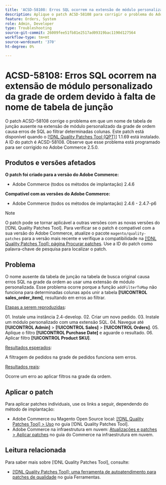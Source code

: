 ```yaml
---
title: 'ACSD-58108: Erros SQL ocorrem na extensão de módulo personalizado da grade de ordem devido à falta de nome de tabela de junção'
description: Aplique o patch ACSD-58108 para corrigir o problema do Adobe Commerce em que um nome de tabela de junção ausente na extensão de módulo personalizado da grade de ordem causa erros de SQL ao filtrar determinadas colunas.
feature: Orders, System
role: Admin, Developer
type: Troubleshooting
source-git-commit: 26009fee51fb81e2517ad09319bac1190d127564
workflow-type: tm+mt
source-wordcount: '370'
ht-degree: 0%

---
```



# ACSD-58108: Erros SQL ocorrem na extensão de módulo personalizado da grade de ordem devido à falta de nome de tabela de junção

O patch ACSD-58108 corrige o problema em que um nome de tabela de junção ausente na extensão de módulo personalizado da grade de ordem causa erros de SQL ao filtrar determinadas colunas. Este patch está disponível quando o [[!DNL Quality Patches Tool (QPT)]](/help/tools/quality-patches-tool/quality-patches-tool-to-self-serve-quality-patches.md) 1.1.69 está instalado. A ID do patch é ACSD-58108. Observe que esse problema está programado para ser corrigido no Adobe Commerce 2.5.0.

## Produtos e versões afetados

**O patch foi criado para a versão do Adobe Commerce:**

* Adobe Commerce (todos os métodos de implantação) 2.4.6

**Compatível com as versões do Adobe Commerce:**

* Adobe Commerce (todos os métodos de implantação) 2.4.6 - 2.4.7-p6

>[!NOTE]
>
>O patch pode se tornar aplicável a outras versões com as novas versões do [!DNL Quality Patches Tool]. Para verificar se o patch é compatível com a sua versão do Adobe Commerce, atualize o pacote `magento/quality-patches` para a versão mais recente e verifique a compatibilidade na [[!DNL Quality Patches Tool]: página Procurar patches](https://experienceleague.adobe.com/tools/commerce-quality-patches/index.html). Use a ID do patch como palavra-chave de pesquisa para localizar o patch.

## Problema

O nome ausente da tabela de junção na tabela de busca original causa erros SQL na grade da ordem ao usar uma extensão de módulo personalizada. Esse problema ocorre porque a função `addFilterToMap` não funciona para determinadas colunas após unir a tabela **[!UICONTROL sales_order_item]**, resultando em erros ao filtrar.

<u>Etapas a serem reproduzidas</u>:

&#x200B;01. Instale uma instância 2.4-develop.
&#x200B;02. Criar um novo pedido.
&#x200B;03. Instale um módulo personalizado com uma extensão SQL.
&#x200B;04. Navegue até **[!UICONTROL Admin]** > **[!UICONTROL Sales]** > **[!UICONTROL Orders]**.
&#x200B;05. Aplique o filtro **[!UICONTROL Purchase Date]** e aguarde o resultado.
&#x200B;06. Aplicar filtro **[!UICONTROL Product SKU]**.

<u>Resultados esperados</u>:

A filtragem de pedidos na grade de pedidos funciona sem erros.

<u>Resultados reais</u>:

Ocorre um erro ao aplicar filtros na grade da ordem.

## Aplicar o patch

Para aplicar patches individuais, use os links a seguir, dependendo do método de implantação:

* Adobe Commerce ou Magento Open Source local: [[!DNL Quality Patches Tool] > Uso](/help/tools/quality-patches-tool/usage.md) no guia [!DNL Quality Patches Tool].
* Adobe Commerce na infraestrutura em nuvem: [Atualizações e patches > Aplicar patches](https://experienceleague.adobe.com/docs/commerce-cloud-service/user-guide/develop/upgrade/apply-patches.html) no guia do Commerce na infraestrutura em nuvem.

## Leitura relacionada

Para saber mais sobre [!DNL Quality Patches Tool], consulte:

* [[!DNL Quality Patches Tool]: uma ferramenta de autoatendimento para patches de qualidade](/help/tools/quality-patches-tool/quality-patches-tool-to-self-serve-quality-patches.md) no guia Ferramentas.
